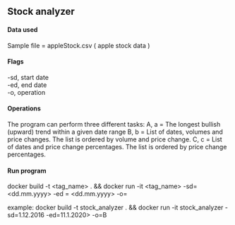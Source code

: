 

## Stock analyzer

#### Data used
Sample file = appleStock.csv ( apple stock data )

#### Flags
  -sd, start date\
  -ed, end date\
  -o, operation

#### Operations
The program can perform three different tasks:
  A, a = The longest bullish (upward) trend within a given date range
  B, b = List of dates, volumes and price changes. The list is ordered by
volume and price change.
  C, c = List of dates and price change percentages. The list is ordered by
price change percentages.


#### Run program
docker build -t <tag_name> . 
  && docker run -it <tag_name> -sd=<dd.mm.yyyy> -ed = <dd.mm.yyyy> -o=<operation>  

example:
  docker build -t stock_analyzer . 
    && docker run -it stock_analyzer -sd=1.12.2016 -ed=11.1.2020> -o=B

